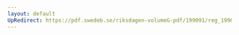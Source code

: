 ```yaml
---
layout: default
UpRedirect: https://pdf.swedeb.se/riksdagen-volumeG-pdf/199091/reg_199091/reg_199091_0363.pdf
---
```

